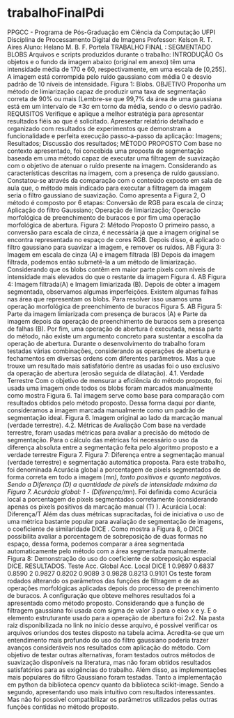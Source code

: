 # trabalhoFinalPdi
PPGCC - Programa de Pós-Graduação em Ciência da Computação  UFPI Disciplina de Processamento Digital de Imagens Professor: Kelson R. T. Aires Aluno: Helano M. B. F. Portela  TRABALHO FINAL : SEGMENTADO BLOBS Arquivos e scripts produzidos durante o trabalho:   INTRODUÇÃO Os objetos e o fundo da imagem abaixo (original em anexo) têm uma intensidade média de 170 e 60, respectivamente, em uma escala de [0,255]. A imagem está corrompida pelo ruído gaussiano com média 0 e desvio padrão de 10 níveis de intensidade.  Figura 1: Blobs. OBJETIVO Proponha um método de limiarização capaz de produzir uma taxa de segmentação correta de 90% ou mais (Lembre-se que 99,7% da área de uma gaussiana está em um intervalo de ±3σ em torno da média, sendo σ o desvio padrão.  REQUISITOS  Verifique e aplique a melhor estratégia para apresentar resultados fiéis ao que é solicitado.  Apresentar relatório detalhado e organizado com resultados de experimentos que demonstram a funcionalidade e perfeita execução passo-a-passo da aplicação:  Imagens;  Resultados;      Discussão dos resultados;  MÉTODO PROPOSTO     Com base no contexto apresentado, foi concebida uma proposta de segmentação baseada em uma método capaz de executar uma filtragem de suavização com o objetivo de atenuar o ruído presente na imagem. Considerando as características descritas na imagem, com a presença de ruído gaussiano. Constatou-se através da comparação com o conteúdo exposto em sala de aula que, o método mais indicado para executar a filtragem da imagem seria o  filtro gaussiano de suavização.   Como apresenta a Figura 2, O método é composto por 6 etapas: Conversão de RGB para escala de cinza; Aplicação do filtro Gaussiano; Operação de limiarização; Operação morfológica de preenchimento de buracos e por fim uma operação morfológica de abertura.  Figura 2: Método Proposto O primeiro passo, a conversão para escala de cinza, é necessária já que a imagem original se encontra representada no espaço de cores RGB. Depois disso, é aplicado o filtro gaussiano para suavizar a imagem,  e remover os ruídos. AB Figura 3: Imagem em escala de cinza (A) e imagem filtrada (B)      Depois da imagem filtrada, podemos então submetê-la a um método de limiarização. Considerando que os blobs contêm em maior parte pixels com níveis de intensidade mais elevados do que o restante da imagem Figura 4.  AB Figura 4: Imagem filtrada(A) e Imagem limiarizada (B).  Depois de obter a imagem  segmentada, observamos algumas imperfeições. Existem algumas falhas nas área que representam os blobs. Para resolver isso usamos uma operação morfológica de preenchimento de buracos Figura 5. AB Figura 5: Parte da imagem limiarizada com presença de buracos (A) e Parte da imagem depois da operação de preenchimento de buracos sem a presença de falhas (B).  Por fim, uma operação de abertura é executada, nessa parte do método, não existe um argumento concreto para sustentar a escolha da operação de abertura. Durante o desenvolvimento do trabalho foram testadas várias combinações, considerando as operações de abertura e fechamentos em diversas ordens com diferentes parâmetros. Mas a que trouxe um resultado mais satisfatório dentre as usadas foi o uso exclusivo da operação de abertura (erosão seguida de dilatação).   4.1. Verdade Terrestre Com o objetivo de mensurar a eficiência do método proposto, foi usada uma imagem onde todos os blobs foram marcados manualmente como mostra Figura 6. Tal imagem serve como base para comparação com resultados obtidos pelo método proposto. Dessa forma daqui por diante, consideramos a imagem marcada manualmente como um padrão de segmentação ideal.     Figura 6. Imagem original ao lado da marcação manual (verdade terrestre).         4.2. Métricas de Avaliação Com base na verdade terrestre, foram usadas métricas para avaliar a precisão do método de segmentação. Para o cálculo das métricas foi necessário o uso da diferença absoluta entre a segmentação feita pelo algoritmo proposto e a verdade terrestre Figura 7.  Figura 7: Diferença entre a segmentação manual (verdade terrestre) e segmentação automática proposta. Para este trabalho, foi denominada Acurácia global a porcentagem de pixels segmentados de forma correta em todo a imagem (m*n), tanto positivos e quanto negativos. Sendo a Diferença (D) a quantidade de pixels de intensidade máxima da Figura 7. Acurácia global: 1 - (Diferença/m*n).  Foi definida como Acurácia local a porcentagem de pixels segmentados corretamente (considerando apenas os pixels positivos da marcação manual (T) ).      Acurácia Local: Diferença/T     Além das duas métricas supracitadas, foi de iniciativa o uso de uma métrica bastante popular para avaliação de segmentação de imagens, o coeficiente de similaridade DICE . Como mostra a Figura 8, o DICE possibilita avaliar a porcentagem de sobreposição de duas formas no espaço, dessa forma, podemos comparar a área segmentada automaticamente pelo método com a área segmentada manualmente.  Figura 8: Demonstração do uso do coeficiente de sobreposição espacial DICE.         RESULTADOS.  Teste Acc. Global Acc. Local DICE 1 0.9697 0.6837 0.8590 2 0.9827 0.8202 0.9089 3 0.9828  0.8213 0.9101  Os teste foram rodados alterando os parâmetros das funções de filtragem  e de as operações morfológicas aplicadas depois do processo de preenchimento de buracos. A configuração que obteve melhores resultados foi a apresentada como método proposto. Considerando que a função de filtragem gaussiana foi usada com sigma de valor 3 para o eixo x e y.  E o elemento estruturante usado para a operação de abertura foi 2x2. Na pasta raiz disponibilizada no link no início desse arquivo, é possivel verificar os arquivos oriundos dos testes disposto na tabela acima.  Acredita-se que um entendimento mais profundo do uso do filtro gaussiano poderia trazer avanços consideráveis nos resultados com aplicação do método. Com objetivo de testar outras alternativas, foram testados outros métodos de suavização disponíveis na literatura, mas não foram obtidos resultados satisfatórios para as exigências do trabalho. Além disso, as implementações mais populares do filtro Gaussiano foram testadas. Tanto a implementação em python da biblioteca opencv quanto da biblioteca scikit-image. Sendo a segundo, apresentando uso mais intuitivo com resultados interessantes. Mas não foi possivel compatibilizar os parâmetros utilizados pelas outras funções contidas no método proposto. 
